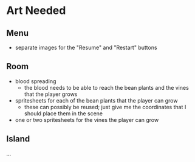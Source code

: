 Art Needed
==========

Menu
----

- separate images for the "Resume" and "Restart" buttons

Room
----

- blood spreading
  - the blood needs to be able to reach the bean plants and the vines that the
    player grows
- spritesheets for each of the bean plants that the player can grow
  - these can possibly be reused; just give me the coordinates that I should
    place them in the scene
- one or two spritesheets for the vines the player can grow

Island
------

...
